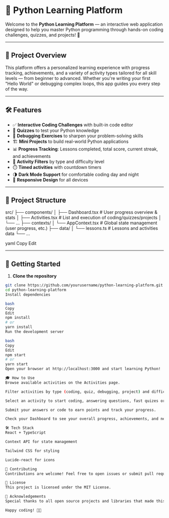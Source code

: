 # 🐍 Python Learning Platform

Welcome to the **Python Learning Platform** — an interactive web application designed to help you master Python programming through hands-on coding challenges, quizzes, and projects! 🚀

---

## 🎯 Project Overview

This platform offers a personalized learning experience with progress tracking, achievements, and a variety of activity types tailored for all skill levels — from beginner to advanced. Whether you're writing your first "Hello World" or debugging complex loops, this app guides you every step of the way.

---

## 🛠 Features

- ✅ **Interactive Coding Challenges** with built-in code editor  
- 📝 **Quizzes** to test your Python knowledge  
- 🐞 **Debugging Exercises** to sharpen your problem-solving skills  
- 🏗️ **Mini Projects** to build real-world Python applications  
- 📊 **Progress Tracking**: Lessons completed, total score, current streak, and achievements  
- 🎯 **Activity Filters** by type and difficulty level  
- ⏱️ **Timed activities** with countdown timers  
- 🌗 **Dark Mode Support** for comfortable coding day and night  
- 📱 **Responsive Design** for all devices  

---

## 📂 Project Structure

src/
├── components/
│ ├── Dashboard.tsx # User progress overview & stats
│ ├── Activities.tsx # List and execution of coding/quizzes/projects
│ └── ...
├── contexts/
│ └── AppContext.tsx # Global state management (user progress, etc.)
├── data/
│ └── lessons.ts # Lessons and activities data
└── ...

yaml
Copy
Edit

---

## 🚀 Getting Started

1. **Clone the repository**

```bash
git clone https://github.com/yourusername/python-learning-platform.git
cd python-learning-platform
Install dependencies

bash
Copy
Edit
npm install
# or
yarn install
Run the development server

bash
Copy
Edit
npm start
# or
yarn start
Open your browser at http://localhost:3000 and start learning Python!

🎓 How to Use
Browse available activities on the Activities page.

Filter activities by type (coding, quiz, debugging, project) and difficulty (Beginner, Intermediate, Advanced).

Select an activity to start coding, answering questions, fast quizes or debugging code.

Submit your answers or code to earn points and track your progress.

Check your Dashboard to see your overall progress, achievements, and next recommended lessons.

🛠 Tech Stack
React + TypeScript

Context API for state management

Tailwind CSS for styling

Lucide-react for icons

🤝 Contributing
Contributions are welcome! Feel free to open issues or submit pull requests to add new features, fix bugs, or improve the platform.

📄 License
This project is licensed under the MIT License.

🙌 Acknowledgements
Special thanks to all open source projects and libraries that made this platform possible!

Happy coding! 🐍✨
